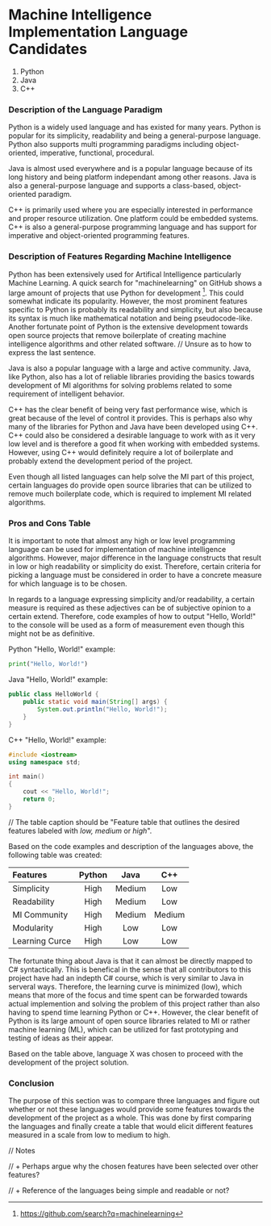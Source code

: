 # Machine Intelligence Implementation Language Candidates
1. Python
2. Java
3. C++

### Description of the Language Paradigm
Python is a widely used language and has existed for many years. Python is popular for its simplicity, readability and being a general-purpose language. Python also supports multi programming paradigms including object-oriented, imperative, functional, procedural.

Java is almost used everywhere and is a popular language because of its long history and being platform independant among other reasons. Java is also a general-purpose language and supports a class-based, object-oriented paradigm. 

C++ is primarily used where you are especially interested in performance and proper resource utilization. One platform could be embedded systems. C++ is also a general-purpose programming language and has support for imperative and object-oriented programming features. 

### Description of Features Regarding Machine Intelligence
Python has been extensively used for Artifical Intelligence particularly Machine Learning. A quick search for "machinelearning" on GitHub shows a large amount of projects that use Python for development [^github_machine_learning]. This could somewhat indicate its popularity. However, the most prominent features specific to Python is probably its readability and simplicity, but also because its syntax is much like mathematical notation and being pseudocode-like. Another fortunate point of Python is the extensive development towards open source projects that remove boilerplate of creating machine intelligence algorithms and other related software.
// Unsure as to how to express the last sentence. 

Java is also a popular language with a large and active community. Java, like Python, also has a lot of reliable libraries providing the basics towards development of MI algorithms for solving problems related to some requirement of intelligent behavior. 

C++ has the clear benefit of being very fast performance wise, which is great because of the level of control it provides. This is perhaps also why many of the libraries for Python and Java have been developed using C++. C++ could also be considered a desirable language to work with as it very low level and is therefore a good fit when working with embedded systems. However, using C++ would definitely require a lot of boilerplate and probably extend the development period of the project. 

Even though all listed languages can help solve the MI part of this project, certain languages do provide open source libraries that can be utilized to remove much boilerplate code, which is required to implement MI related algorithms. 

### Pros and Cons Table
It is important to note that almost any high or low level programming language can be used for implementation of machine intelligence algorithms. However, major difference in the language constructs that result in low or high readability or simplicity do exist. Therefore, certain criteria for picking a language must be considered in order to have a concrete measure for which language is to be chosen.

In regards to a language expressing simplicity and/or readability, a certain measure is required as these adjectives can be of subjective opinion to a certain extend. 
Therefore, code examples of how to output "Hello, World!" to the console will be used as a form of measurement even though this might not be as definitive. 

Python "Hello, World!" example:
```python
print("Hello, World!")
```

Java "Hello, World!" example:
```java
public class HelloWorld {
    public static void main(String[] args) {
        System.out.println("Hello, World!");
    }
}
```

C++ "Hello, World!" example:
```c++
#include <iostream>
using namespace std;

int main() 
{
    cout << "Hello, World!";
    return 0;
}
```

// The table caption should be "Feature table that outlines the desired features labeled with *low, medium* or *high*".

Based on the code examples and  description of the languages above, the following table was created:

| Features        | Python |  Java  |   C++  |
|:----------------|:------:|:------:|:------:|
| Simplicity      |  High  | Medium |   Low  |
| Readability     |  High  | Medium |   Low  |
| MI Community    |  High  | Medium | Medium |
| Modularity      |  High  |   Low  |   Low  |
| Learning Curce  |  High  |   Low  |   Low  |

The fortunate thing about Java is that it can almost be directly mapped to C# syntactically. This is benefical in the sense that all contributors to this project have had an indepth C# course, which is very similar to Java in serveral ways. Therefore, the learning curve is minimized (low), which means that more of the focus and time spent can be forwarded towards actual implemention and solving the problem of this project rather than also having to spend time learning Python or C++. However, the clear benefit of Python is its large amount of open source libraries related to MI or rather machine learning (ML), which can be utilized for fast prototyping and testing of ideas as their appear.  

Based on the table above, language X was chosen to proceed with the development of the project solution. 

### Conclusion
The purpose of this section was to compare three languages and figure out whether or not these languages would provide some features towards the development of the project as a whole. This was done by first comparing the languages and finally create a table that would elicit different features measured in a scale from low to medium to high. 

// Notes

// + Perhaps argue why the chosen features have been selected over other features?

// + Reference of the languages being simple and readable or not?

[^github_machine_learning]: https://github.com/search?q=machinelearning
[^stackoverflow_dev_survey_2018]: https://insights.stackoverflow.com/survey/2018/#most-popular-technologies
